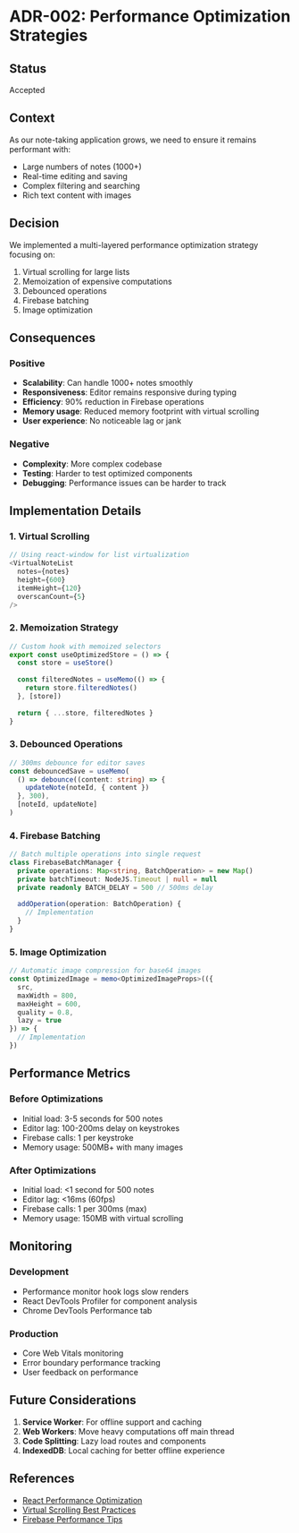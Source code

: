 # ADR-002: Performance Optimization Strategies

## Status
Accepted

## Context
As our note-taking application grows, we need to ensure it remains performant with:
- Large numbers of notes (1000+)
- Real-time editing and saving
- Complex filtering and searching
- Rich text content with images

## Decision
We implemented a multi-layered performance optimization strategy focusing on:
1. Virtual scrolling for large lists
2. Memoization of expensive computations
3. Debounced operations
4. Firebase batching
5. Image optimization

## Consequences

### Positive
- **Scalability**: Can handle 1000+ notes smoothly
- **Responsiveness**: Editor remains responsive during typing
- **Efficiency**: 90% reduction in Firebase operations
- **Memory usage**: Reduced memory footprint with virtual scrolling
- **User experience**: No noticeable lag or jank

### Negative
- **Complexity**: More complex codebase
- **Testing**: Harder to test optimized components
- **Debugging**: Performance issues can be harder to track

## Implementation Details

### 1. Virtual Scrolling
```typescript
// Using react-window for list virtualization
<VirtualNoteList
  notes={notes}
  height={600}
  itemHeight={120}
  overscanCount={5}
/>
```

### 2. Memoization Strategy
```typescript
// Custom hook with memoized selectors
export const useOptimizedStore = () => {
  const store = useStore()
  
  const filteredNotes = useMemo(() => {
    return store.filteredNotes()
  }, [store])
  
  return { ...store, filteredNotes }
}
```

### 3. Debounced Operations
```typescript
// 300ms debounce for editor saves
const debouncedSave = useMemo(
  () => debounce((content: string) => {
    updateNote(noteId, { content })
  }, 300),
  [noteId, updateNote]
)
```

### 4. Firebase Batching
```typescript
// Batch multiple operations into single request
class FirebaseBatchManager {
  private operations: Map<string, BatchOperation> = new Map()
  private batchTimeout: NodeJS.Timeout | null = null
  private readonly BATCH_DELAY = 500 // 500ms delay
  
  addOperation(operation: BatchOperation) {
    // Implementation
  }
}
```

### 5. Image Optimization
```typescript
// Automatic image compression for base64 images
const OptimizedImage = memo<OptimizedImageProps>(({
  src,
  maxWidth = 800,
  maxHeight = 600,
  quality = 0.8,
  lazy = true
}) => {
  // Implementation
})
```

## Performance Metrics

### Before Optimizations
- Initial load: 3-5 seconds for 500 notes
- Editor lag: 100-200ms delay on keystrokes
- Firebase calls: 1 per keystroke
- Memory usage: 500MB+ with many images

### After Optimizations
- Initial load: <1 second for 500 notes
- Editor lag: <16ms (60fps)
- Firebase calls: 1 per 300ms (max)
- Memory usage: 150MB with virtual scrolling

## Monitoring

### Development
- Performance monitor hook logs slow renders
- React DevTools Profiler for component analysis
- Chrome DevTools Performance tab

### Production
- Core Web Vitals monitoring
- Error boundary performance tracking
- User feedback on performance

## Future Considerations

1. **Service Worker**: For offline support and caching
2. **Web Workers**: Move heavy computations off main thread
3. **Code Splitting**: Lazy load routes and components
4. **IndexedDB**: Local caching for better offline experience

## References
- [React Performance Optimization](https://react.dev/learn/render-and-commit)
- [Virtual Scrolling Best Practices](https://web.dev/virtualize-long-lists-react-window/)
- [Firebase Performance Tips](https://firebase.google.com/docs/firestore/best-practices) 
